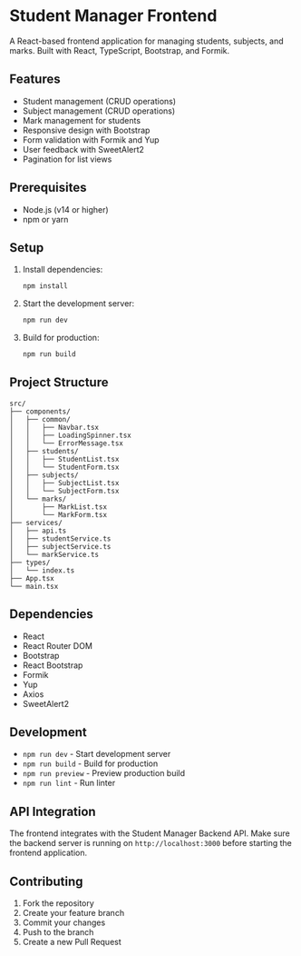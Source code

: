 # Student Manager Frontend

A React-based frontend application for managing students, subjects, and marks. Built with React, TypeScript, Bootstrap, and Formik.

## Features

- Student management (CRUD operations)
- Subject management (CRUD operations)
- Mark management for students
- Responsive design with Bootstrap
- Form validation with Formik and Yup
- User feedback with SweetAlert2
- Pagination for list views

## Prerequisites

- Node.js (v14 or higher)
- npm or yarn

## Setup

1. Install dependencies:
   ```bash
   npm install
   ```

2. Start the development server:
   ```bash
   npm run dev
   ```

3. Build for production:
   ```bash
   npm run build
   ```

## Project Structure

```
src/
├── components/
│   ├── common/
│   │   ├── Navbar.tsx
│   │   ├── LoadingSpinner.tsx
│   │   └── ErrorMessage.tsx
│   ├── students/
│   │   ├── StudentList.tsx
│   │   └── StudentForm.tsx
│   ├── subjects/
│   │   ├── SubjectList.tsx
│   │   └── SubjectForm.tsx
│   └── marks/
│       ├── MarkList.tsx
│       └── MarkForm.tsx
├── services/
│   ├── api.ts
│   ├── studentService.ts
│   ├── subjectService.ts
│   └── markService.ts
├── types/
│   └── index.ts
├── App.tsx
└── main.tsx
```

## Dependencies

- React
- React Router DOM
- Bootstrap
- React Bootstrap
- Formik
- Yup
- Axios
- SweetAlert2

## Development

- `npm run dev` - Start development server
- `npm run build` - Build for production
- `npm run preview` - Preview production build
- `npm run lint` - Run linter

## API Integration

The frontend integrates with the Student Manager Backend API. Make sure the backend server is running on `http://localhost:3000` before starting the frontend application.

## Contributing

1. Fork the repository
2. Create your feature branch
3. Commit your changes
4. Push to the branch
5. Create a new Pull Request
